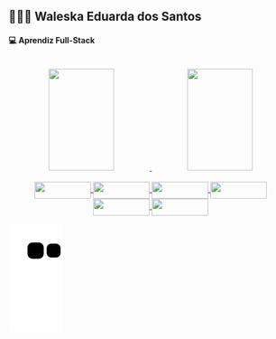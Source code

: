 ## 🙍🏻‍♀️ Waleska Eduarda dos Santos
#### 💻 Aprendiz Full-Stack

<br> 

<div style="display: inline_block" align="center">
<a href="https://github.com/waleskaeds">
<img width="48%" height="180em" src="https://github-readme-stats.vercel.app/api/top-langs/?username=waleskaeds&layout=compact&langs_count=7&theme=dracula"/>
<img width="48%" height="180em" src="https://github-readme-stats.vercel.app/api?username=waleskaeds&show_icons=true&theme=dracula&include_all_commits=true&count_private=true"/>
</div>
 
<div style="display: inline_block" align="center"><br>
  <img align="center" height="30" width="100" src="https://img.shields.io/badge/Angular-DD0031?style=for-the-badge&logo=angular&logoColor=white"/>
  <img align="center" height="30" width="100" src="https://img.shields.io/badge/Node.js-43853D?style=for-the-badge&logo=node.js&logoColor=white" />
  <img align="center" height="30" width="100" src="https://img.shields.io/badge/MySQL-00000F?style=for-the-badge&logo=mysql&logoColor=white" />
  <img align="center" height="30" width="100" src="https://img.shields.io/badge/HTML5-E34F26?style=for-the-badge&logo=html5&logoColor=white"/>
  <img align="center" height="30" width="100" src="https://img.shields.io/badge/CSS3-1572B6?style=for-the-badge&logo=css3&logoColor=white"/>
  <img align="center" height="30" width="100" src="https://img.shields.io/badge/JavaScript-323330?style=for-the-badge&logo=javascript&logoColor=F7DF1E"/>
</div>

![Snake animation](https://github.com/waleskaeds/waleskaeds/blob/output/github-contribution-grid-snake.svg)
